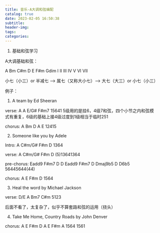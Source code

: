 ```yaml
---
title: 音乐-A大调和弦编配
catalog: true
date: 2023-02-05 16:50:38
subtitle:
header-img:
tags:
categories:
---
```

1. 基础和弦学习

A大调基础和弦：

A    Bm  C#m D    E    F#m Gdim
I       II      III     IV   V     VI      VII

小七（小三）or 半减七 --> 属七（又称大小七）--> 大七（大三）or 小七（小三）

例子：

1. A team by Ed Sheeran

verse: A A E/G# F#m7
15641
5级用的是挂6，4级7和弦，四个小节之内和弦模式有重复，6级的基础上接4级过度到1级相当于临时251

chorus: A Bm D A E
12415

2. Someone like you by Adele

Intro: A C#m/G# F#m D
1364

verse: A C#m/G# F#m D
(5)13641364

pre-chorus: Eadd9 F#m7 D D Eadd9 F#m7 D Dmaj9b5 D D6b5
56445644(44)

chorus: A E F#m D
1564

3. Heal the word by Michael Jackson

verse: D/E A Bm7 C#m
5123

后面不看了，太复杂了，似乎不算套路和弦的运用（挠头）

4. Take Me Home, Country Roads by John Denver

chorus: A E F#m D A E F#m A
1564 1561


